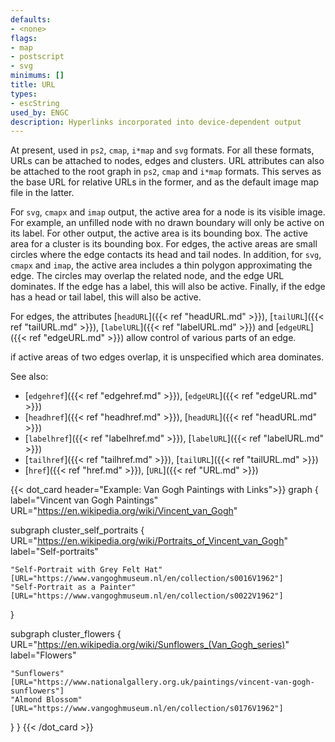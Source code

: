 ```yaml
---
defaults:
- <none>
flags:
- map
- postscript
- svg
minimums: []
title: URL
types:
- escString
used_by: ENGC
description: Hyperlinks incorporated into device-dependent output
---
```

At present, used in `ps2`, `cmap`, `i*map` and `svg` formats.
For all these formats, URLs can be attached to nodes, edges and
clusters. URL attributes can also be attached to the root graph in `ps2`,
`cmap` and `i*map` formats. This serves as the base URL for relative URLs in the
former, and as the default image map file in the latter.

For `svg`, `cmapx` and `imap` output, the active area for a node is its
visible image.
For example, an unfilled
node with no drawn boundary will only be active on its label.
For other output, the active area is its bounding box.
The active area for a cluster is its bounding box.
For edges, the active areas are small circles where the edge contacts its head
and tail nodes. In addition, for `svg`, `cmapx` and `imap`, the active area
includes a thin polygon approximating the edge. The circles may
overlap the related node, and the edge URL dominates.
If the edge has a label, this will also be active.
Finally, if the edge has a head or tail label, this will also be active.

For edges, the attributes [`headURL`]({{< ref "headURL.md" >}}),
[`tailURL`]({{< ref "tailURL.md" >}}), [`labelURL`]({{< ref "labelURL.md" >}}) and
[`edgeURL`]({{< ref "edgeURL.md" >}}) allow control of various parts of an
edge.

if active areas of two edges overlap, it is unspecified which area dominates.

See also:

- [`edgehref`]({{< ref "edgehref.md" >}}), [`edgeURL`]({{< ref "edgeURL.md" >}})
- [`headhref`]({{< ref "headhref.md" >}}), [`headURL`]({{< ref "headURL.md" >}})
- [`labelhref`]({{< ref "labelhref.md" >}}), [`labelURL`]({{< ref "labelURL.md" >}})
- [`tailhref`]({{< ref "tailhref.md" >}}), [`tailURL`]({{< ref "tailURL.md" >}})
- [`href`]({{< ref "href.md" >}}), [`URL`]({{< ref "URL.md" >}})

{{< dot_card header="Example: Van Gogh Paintings with Links">}}
graph {
  label="Vincent van Gogh Paintings"
  URL="https://en.wikipedia.org/wiki/Vincent_van_Gogh"

  subgraph cluster_self_portraits {
    URL="https://en.wikipedia.org/wiki/Portraits_of_Vincent_van_Gogh"
    label="Self-portraits"

    "Self-Portrait with Grey Felt Hat" [URL="https://www.vangoghmuseum.nl/en/collection/s0016V1962"]
    "Self-Portrait as a Painter" [URL="https://www.vangoghmuseum.nl/en/collection/s0022V1962"]
  }
  
  subgraph cluster_flowers {
    URL="https://en.wikipedia.org/wiki/Sunflowers_(Van_Gogh_series)"
    label="Flowers"

    "Sunflowers" [URL="https://www.nationalgallery.org.uk/paintings/vincent-van-gogh-sunflowers"]
    "Almond Blossom" [URL="https://www.vangoghmuseum.nl/en/collection/s0176V1962"]
  }
}
{{< /dot_card >}}
